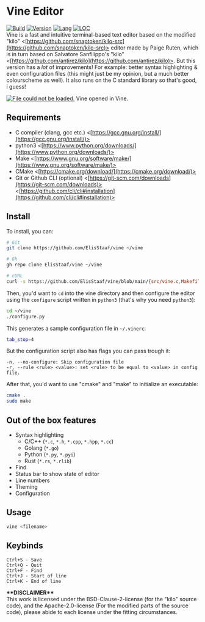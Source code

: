 # Vine Editor
[![Build](https://img.shields.io/badge/Build%20(Fedora)-passing-2a7fd5?logo=fedora&logoColor=2a7fd5&style=for-the-badge)](https://github.com/ElisStaaf/vine)
[![Version](https://img.shields.io/badge/Version-1.1.4-38c747?style=for-the-badge)](https://github.com/ElisStaaf/vine)
[![Lang](https://img.shields.io/badge/Language-C-7c7c7c?logo=c&style=for-the-badge)](https://github.com/ElisStaaf/vine)
[![LOC](https://img.shields.io/badge/LOC%20(counted%20by%20cloc)-~900-e11e5f?style=for-the-badge)](https://github.com/ElisStaaf/vine)  
Vine is a fast and intuitive terminal-based text editor based on the modified "kilo"
<[https://github.com/snaptoken/kilo-src](https://github.com/snaptoken/kilo-src)> 
editor made by Paige Ruten, which is in turn based on Salvatore Sanfilippo's "kilo" <[https://github.com/antirez/kilo](https://github.com/antirez/kilo)>.
But this version has a _lot_ of improvements! For example: better syntax highlighting
& even configuration files (this might just be my opinion, but a much better colourscheme as well).
It also runs  on the C standard library so that's good, i guess!

[![File could not be loaded.](https://github.com/ElisStaaf/vine/blob/main/vineimg.png?raw=true)](https://github.com/ElisStaaf/vine/blob/main/vineimg.png)
Vine opened in Vine.

## Requirements
* C compiler (clang, gcc etc.) <[https://gcc.gnu.org/install/](https://gcc.gnu.org/install/)>
* python3 <[https://www.python.org/downloads/](https://www.python.org/downloads/)>
* Make <[https://www.gnu.org/software/make/](https://www.gnu.org/software/make/)>
* CMake <[https://cmake.org/download/](https://cmake.org/download/)>
* Git or Github CLI (optional) <[https://git-scm.com/downloads](https://git-scm.com/downloads)> <[https://github.com/cli/cli#installation](https://github.com/cli/cli#installation)>

## Install
To install, you can:
```bash
# Git
git clone https://github.com/ElisStaaf/vine ~/vine

# Gh
gh repo clone ElisStaaf/vine ~/vine

# cURL
curl -s https://github.com/ElisStaaf/vine/blob/main/{src/vine.c,Makefile,README.md} ~/vine
```
Then, you'd want to `cd` into the vine directory and then configure the editor using the `configure`
script written in `python3` (that's why you need `python3`):
```bash
cd ~/vine
./configure.py
```
This generates a sample configuration file in `~/.vinerc`:
```bash
tab_stop=4
```
But the configuration script also has flags you can pass trough it:
```
-n, --no-configure: Skip configuration file
-r, --rule <rule> <value>: set <rule> to be equal to <value> in config file.
```

After that, you'd want to use "cmake" and "make" to initialize an executable:
```bash
cmake .
sudo make
```

## Out of the box features
*  Syntax highlighting
   *  C/C++ (`*.c`, `*.h`, `*.cpp`, `*.hpp`, `*.cc`)
   *  Golang (`*.go`)
   *  Python (`*.py`, `*.pyi`)
   *  Rust (`*.rs`, `*.rlib`)
*  Find
*  Status bar to show state of editor
*  Line numbers
*  Theming
*  Configuration

## Usage
```bash
vine <filename>
```
## Keybinds
```
Ctrl+S - Save
Ctrl+Q - Quit
Ctrl+F - Find
Ctrl+J - Start of line
Ctrl+K - End of line
```

**\*\*DISCLAIMER\*\***  
This work is licensed under the BSD-Clause-2-license (for the "kilo" source code), and the
Apache-2.0-license (For the modified parts of the source code), please abide to each license
under the fitting circumstances.
